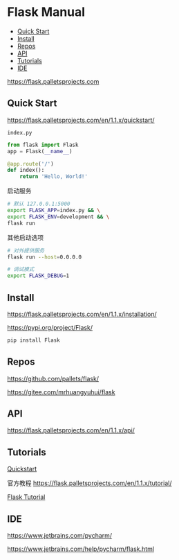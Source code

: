 <!-- omit in toc -->
# Flask Manual

- [Quick Start](#quick-start)
- [Install](#install)
- [Repos](#repos)
- [API](#api)
- [Tutorials](#tutorials)
- [IDE](#ide)

<https://flask.palletsprojects.com>

## Quick Start

<https://flask.palletsprojects.com/en/1.1.x/quickstart/>

`index.py`

```py
from flask import Flask
app = Flask(__name__)

@app.route('/')
def index():
    return 'Hello, World!'
```

启动服务

```bash
# 默认 127.0.0.1:5000
export FLASK_APP=index.py && \
export FLASK_ENV=development && \
flask run
```

其他启动选项

```bash
# 对外提供服务
flask run --host=0.0.0.0

# 调试模式
export FLASK_DEBUG=1
```

## Install

<https://flask.palletsprojects.com/en/1.1.x/installation/>

<https://pypi.org/project/Flask/>

```bash
pip install Flask
```

## Repos

<https://github.com/pallets/flask/>

<https://gitee.com/mrhuangyuhui/flask>

## API

<https://flask.palletsprojects.com/en/1.1.x/api/>

## Tutorials

[Quickstart](https://flask.palletsprojects.com/en/1.1.x/quickstart/)

官方教程 <https://flask.palletsprojects.com/en/1.1.x/tutorial/>

[Flask Tutorial](https://www.tutorialspoint.com/flask/index.htm)

## IDE

<https://www.jetbrains.com/pycharm/>

<https://www.jetbrains.com/help/pycharm/flask.html>
